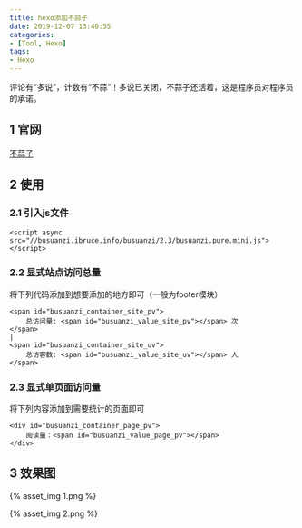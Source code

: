 ```yaml
---
title: hexo添加不蒜子
date: 2019-12-07 13:40:55
categories:
- [Tool, Hexo]
tags:
- Hexo
---
```

评论有“多说”，计数有“不蒜”！多说已关闭，不蒜子还活着，这是程序员对程序员的承诺。
<!-- more -->
## 1 官网
[不蒜子](http://ibruce.info/2015/04/04/busuanzi/)
## 2 使用
### 2.1 引入js文件
```
<script async src="//busuanzi.ibruce.info/busuanzi/2.3/busuanzi.pure.mini.js"></script>
```
### 2.2 显式站点访问总量

将下列代码添加到想要添加的地方即可（一般为footer模块）
```
<span id="busuanzi_container_site_pv">
    总访问量: <span id="busuanzi_value_site_pv"></span> 次
</span>
| 
<span id="busuanzi_container_site_uv">
    总访客数: <span id="busuanzi_value_site_uv"></span> 人
</span>
```
### 2.3 显式单页面访问量

将下列内容添加到需要统计的页面即可
```
<div id="busuanzi_container_page_pv">
    阅读量：<span id="busuanzi_value_page_pv"></span>
</div>
```

## 3 效果图
{% asset_img 1.png %}

{% asset_img 2.png %}